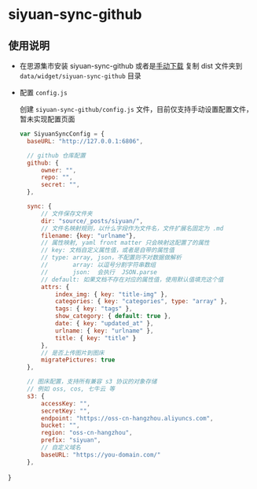 # siyuan-sync-github

## 使用说明

- 在思源集市安装 siyuan-sync-github 或者是[手动下载](https://github.com/mohuishou/siyuan-sync-github/archive/refs/heads/main.zip) 复制 dist 文件夹到 `data/widget/siyuan-sync-github` 目录

- 配置 `config.js`
  
  创建 `siyuan-sync-github/config.js` 文件，目前仅支持手动设置配置文件，暂未实现配置页面

  ```js
  var SiyuanSyncConfig = {
    baseURL: "http://127.0.0.1:6806",

    // github 仓库配置
    github: {
        owner: "",
        repo: "",
        secret: "",
    },

    sync: {
        // 文件保存文件夹
        dir: "source/_posts/siyuan/",
        // 文件名映射规则，以什么字段作为文件名，文件扩展名固定为 .md
        filename: {key: "urlname"},
        // 属性映射, yaml front matter 只会映射这配置了的属性
        // key: 文档自定义属性值，或者是自带的属性值
        // type: array, json，不配置则不对数据做解析
        //       array: 以逗号分割字符串数组
        //       json:  会执行  JSON.parse
        // default: 如果文档不存在对应的属性值，使用默认值填充这个值
        attrs: {
            index_img: { key: "title-img" },
            categories: { key: "categories", type: "array" },
            tags: { key: "tags" },
            show_category: { default: true },
            date: { key: "updated_at" },
            urlname: { key: "urlname" },
            title: { key: "title" }
        },
        // 是否上传图片到图床
        migratePictures: true
    },

    // 图床配置，支持所有兼容 s3 协议的对象存储
    // 例如 oss, cos, 七牛云 等
    s3: {
        accessKey: "",
        secretKey: "",
        endpoint: "https://oss-cn-hangzhou.aliyuncs.com",
        bucket: "",
        region: "oss-cn-hangzhou",
        prefix: "siyuan",
        // 自定义域名
        baseURL: "https://you-domain.com/"
    },
}
  ```